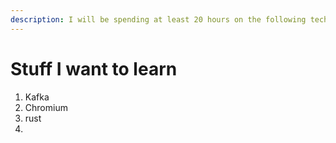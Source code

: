 ```yaml
---
description: I will be spending at least 20 hours on the following tech
---
```


# Stuff I want to learn

1. Kafka
2. Chromium
3. rust
4.





